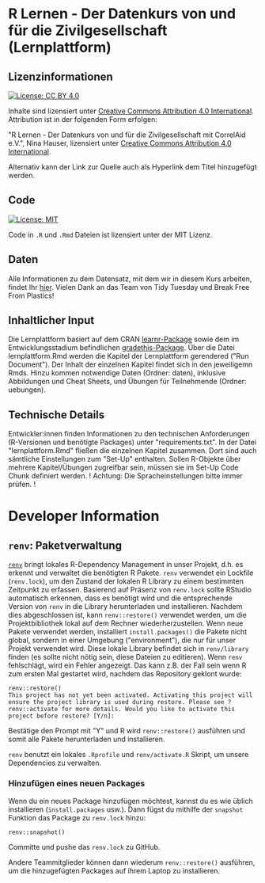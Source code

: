 # R Lernen - Der Datenkurs von und für die Zivilgesellschaft (Lernplattform)

## Lizenzinformationen

[![License: CC BY 4.0](https://img.shields.io/badge/License-CC%20BY%204.0-lightgrey.svg)](https://creativecommons.org/licenses/by/4.0/deed.de)

Inhalte sind lizensiert unter [Creative Commons Attribution 4.0 International](https://creativecommons.org/licenses/by/4.0/legalcode.de). Attribution ist in der folgenden Form erfolgen:

"R Lernen - Der Datenkurs von und für die Zivilgesellschaft mit CorrelAid e.V.", Nina Hauser, lizensiert unter [Creative Commons Attribution 4.0 International](https://creativecommons.org/licenses/by/4.0/legalcode.de).

Alternativ kann der Link zur Quelle auch als Hyperlink dem Titel hinzugefügt werden.

## Code
[![License: MIT](https://img.shields.io/badge/License-MIT-yellow.svg)](https://opensource.org/licenses/MIT)

Code in `.R` und `.Rmd` Dateien ist lizensiert unter der MIT Lizenz.

## Daten
Alle Informationen zu dem Datensatz, mit dem wir in diesem Kurs arbeiten, findet Ihr [hier](https://github.com/rfordatascience/tidytuesday/tree/master/data/2021/2021-01-26). Vielen Dank an das Team von Tidy Tuesday und Break Free From Plastics!

## Inhaltlicher Input
Die Lernplattform basiert auf dem CRAN [learnr-Package](https://cran.r-project.org/web/packages/learnr/learnr.pdf) sowie dem im Entwicklungsstadium befindlichen [gradethis-Package](https://github.com/rstudio/gradethis). Über die Datei lernplattform.Rmd werden die Kapitel der Lernplattform gerendered ("Run Document"). Der Inhalt der einzelnen Kapitel findet sich in den jeweiligemn Rmds. Hinzu kommen notwendige Daten (Ordner: daten), inklusive Abbildungen und Cheat Sheets, und Übungen für Teilnehmende (Ordner: uebungen). 

## Technische Details
Entwickler:innen finden Informationen zu den technischen Anforderungen (R-Versionen und benötigte Packages) unter "requirements.txt". In der Datei "lernplattform.Rmd" fließen die einzelnen Kapitel zusammen. Dort sind auch sämtliche Einstellungen zum "Set-Up" enthalten. Sollen R-Objekte über mehrere Kapitel/Übungen zugreifbar sein, müssen sie im Set-Up Code Chunk definiert werden.
! Achtung: Die Spracheinstellungen bitte immer prüfen. !

# Developer Information
## `renv`: Paketverwaltung
[`renv`](https://rstudio.github.io/renv/articles/renv.html) bringt lokales R-Dependency Management in unser Projekt, d.h. es erkennt und verwaltet die benötigten R Pakete. `renv` verwendet ein Lockfile (`renv.lock`), um den Zustand der lokalen R Library zu einem bestimmten Zeitpunkt zu erfassen.
Basierend auf Präsenz von `renv.lock` sollte RStudio automatisch erkennen, dass es benötigt wird und die entsprechende Version von `renv` in die Library herunterladen und installieren. Nachdem dies abgeschlossen ist, kann `renv::restore()` verwendet werden, um die Projektbibliothek lokal auf dem Rechner wiederherzustellen.
Wenn neue Pakete verwendet werden, installiert `install.packages()` die Pakete nicht global, sondern in einer Umgebung ("environment"), die nur für unser Projekt verwendet wird. Diese lokale Library befindet sich in  `renv/library` finden (es sollte nicht nötig sein, diese Dateien zu editieren).
Wenn `renv` fehlschlägt, wird ein Fehler angezeigt. Das kann z.B. der Fall sein wenn R zum ersten Mal gestartet wird, nachdem das Repository geklont wurde:


```
renv::restore()
This project has not yet been activated. Activating this project will ensure the project library is used during restore. Please see ?renv::activate for more details. Would you like to activate this project before restore? [Y/n]:
```


Bestätige den Prompt mit "Y" und R wird `renv::restore()` ausführen und somit alle Pakete herunterladen und installieren.

`renv` benutzt ein lokales `.Rprofile` und `renv/activate.R` Skript, um unsere Dependencies zu verwalten.

### Hinzufügen eines neuen Packages
Wenn du ein neues Package hinzufügen möchtest, kannst du es wie üblich installieren (`install.packages` usw.).
Dann fügst du mithilfe der `snapshot` Funktion das Package zu `renv.lock` hinzu:

```
renv::snapshot()
```

Committe und pushe das `renv.lock` zu GitHub.

Andere Teammitglieder können dann wiederum `renv::restore()` ausführen, um die hinzugefügten Packages auf ihrem Laptop zu installieren.

